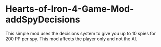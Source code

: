 # Hearts-of-Iron-4-Game-Mod-addSpyDecisions

This simple mod uses the decisions system to give you up to 10 spies for 200 PP per spy. This mod affects the player only and not the AI.
